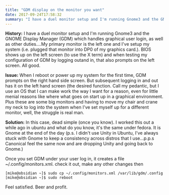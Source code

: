 ```yaml
---
title: "GDM display on the monitor you want"
date: 2017-09-24T17:58:32
summary: "I have a duel monitor setup and I'm running Gnome3 and the GNOME Display Manager (GDM) which handles graphical user login, as well as other duties....My primary monitor is..."
---
```


**History:** I have a duel monitor setup and I'm running Gnome3 and the GNOME Display Manager (GDM) which handles graphical user login, as well as other duties....My primary monitor is the left one and I've setup my system (i.e. plugged that monitor into DP0 of my graphics card.). BIOS shows up on the left screen (to use the X term) and when testing my configuration of GDM by logging outand in, that also prompts on the left screen. All good.

**Issue:** When I reboot or power up my system for the first time, GDM prompts on the right hand side screen. But subsequent logging in and out has it on the left hand screen (the desired function. Call my pedantic, but I use an OS that I can make work the way I want for a reason, even for little menial reasons like where what goes on start up in a graphical environment. Plus these are some big monitors and having to move my chair and crane my neck to log into the system when I've set myself up for a different monitor, well, the struggle is real man.

**Solution:** In this case, dead simple (once you know). I worked this out a while ago in ubuntu and what do you know, it's the same under fedora. It is Gnome at the end of the day (p.s. I didn't use Unity in Ubuntu, I've always stuck with Gnome to keep a consistency across distros that I use...p.p.s Canonical feel the same now and are dropping Unity and going back to Gnome.)

Once you set GDM under your user log in, it creates a file ~/.config/monitors.xml. check it out, make any other changes then

```
[mike@obsidian ~]$ sudo cp ~/.config/monitors.xml /var/lib/gdm/.config
[mike@obsidian ~]$ sudo reboot
```

Feel satisfied. Beer and profit.